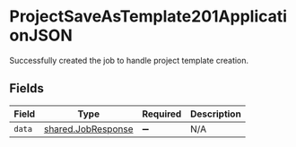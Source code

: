 # ProjectSaveAsTemplate201ApplicationJSON

Successfully created the job to handle project template creation.


## Fields

| Field                                                    | Type                                                     | Required                                                 | Description                                              |
| -------------------------------------------------------- | -------------------------------------------------------- | -------------------------------------------------------- | -------------------------------------------------------- |
| `data`                                                   | [shared.JobResponse](../../models/shared/jobresponse.md) | :heavy_minus_sign:                                       | N/A                                                      |